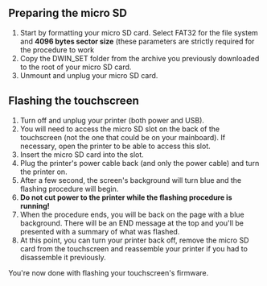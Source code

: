 ## Preparing the micro SD

1. Start by formatting your micro SD card. Select FAT32 for the file system and **4096 bytes sector size** (these parameters are strictly required for the procedure to work
2. Copy the DWIN_SET folder from the archive you previously downloaded to the root of your micro SD card.
3. Unmount and unplug your micro SD card.

## Flashing the touchscreen

1. Turn off and unplug your printer (both power and USB).
2. You will need to access the micro SD slot on the back of the touchscreen (not the one that could be on your mainboard). If necessary, open the printer to be able to access this slot.
3. Insert the micro SD card into the slot.
4. Plug the printer's power cable back (and only the power cable) and turn the printer on.
5. After a few second, the screen's background will turn blue and the flashing procedure will begin.
6. **Do not cut power to the printer while the flashing procedure is running!**
7. When the procedure ends, you will be back on the page with a blue background. There will be an END message at the top and you'll be presented with a summary of what was flashed.
8. At this point, you can turn your printer back off, remove the micro SD card from the touchscreen and reassemble your printer if you had to disassemble it previously.

You're now done with flashing your touchscreen's firmware.
